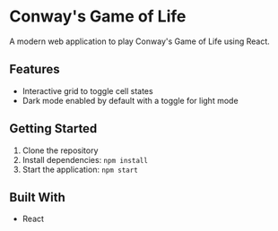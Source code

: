 # Conway's Game of Life

A modern web application to play Conway's Game of Life using React.

## Features

- Interactive grid to toggle cell states
- Dark mode enabled by default with a toggle for light mode

## Getting Started

1. Clone the repository
2. Install dependencies: `npm install`
3. Start the application: `npm start`

## Built With

- React
